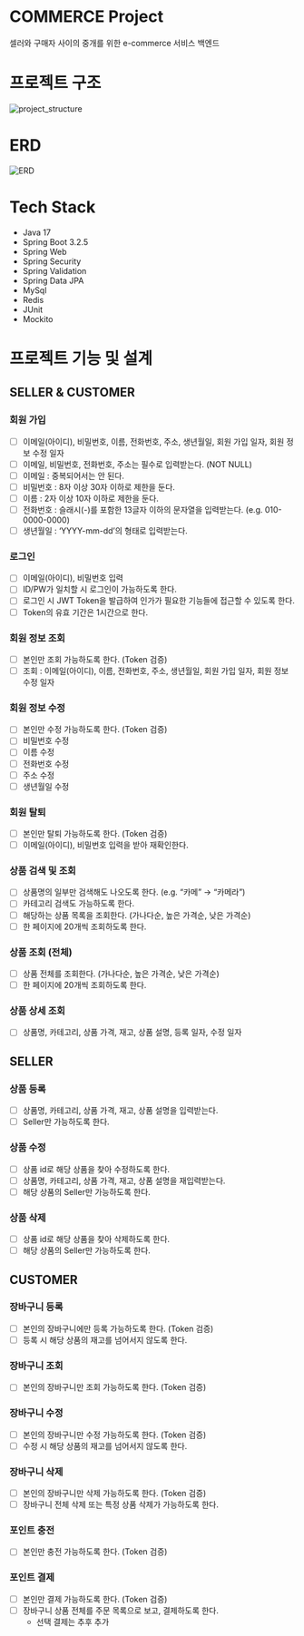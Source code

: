 # COMMERCE Project
셀러와 구매자 사이의 중개를 위한 e-commerce 서비스 백엔드  

# 프로젝트 구조
![project_structure](https://github.com/mingming-mentor/CodeReviewStudy/assets/80020777/5f5b13d5-99e3-437d-9f73-132010d5083d)

# ERD
![ERD](https://github.com/IM-GYURI/COMMERCE/assets/80020777/16633bb7-021a-4c31-883b-a005214b0626)

# Tech Stack
- Java 17
- Spring Boot 3.2.5
- Spring Web
- Spring Security
- Spring Validation
- Spring Data JPA
- MySql
- Redis
- JUnit
- Mockito

# 프로젝트 기능 및 설계
## SELLER & CUSTOMER
### 회원 가입  
- [ ] 이메일(아이디), 비밀번호, 이름, 전화번호, 주소, 생년월일, 회원 가입 일자, 회원 정보 수정 일자
- [ ] 이메일, 비밀번호, 전화번호, 주소는 필수로 입력받는다. (NOT NULL)
- [ ] 이메일 : 중복되어서는 안 된다.
- [ ] 비밀번호 : 8자 이상 30자 이하로 제한을 둔다.
- [ ] 이름 : 2자 이상 10자 이하로 제한을 둔다.
- [ ] 전화번호 : 슬래시(-)를 포함한 13글자 이하의 문자열을 입력받는다. (e.g. 010-0000-0000)
- [ ] 생년월일 : ‘YYYY-mm-dd’의 형태로 입력받는다.

### 로그인
- [ ] 이메일(아이디), 비밀번호 입력
- [ ] ID/PW가 일치할 시 로그인이 가능하도록 한다.
- [ ] 로그인 시 JWT Token을 발급하여 인가가 필요한 기능들에 접근할 수 있도록 한다.
- [ ] Token의 유효 기간은 1시간으로 한다.

### 회원 정보 조회
- [ ] 본인만 조회 가능하도록 한다. (Token 검증)
- [ ] 조회 : 이메일(아이디), 이름, 전화번호, 주소, 생년월일, 회원 가입 일자, 회원 정보 수정 일자
      
### 회원 정보 수정
- [ ] 본인만 수정 가능하도록 한다. (Token 검증)
- [ ] 비밀번호 수정
- [ ] 이름 수정
- [ ] 전화번호 수정
- [ ] 주소 수정
- [ ] 생년월일 수정

### 회원 탈퇴
- [ ] 본인만 탈퇴 가능하도록 한다. (Token 검증)
- [ ] 이메일(아이디), 비밀번호 입력을 받아 재확인한다.

### 상품 검색 및 조회
- [ ] 상품명의 일부만 검색해도 나오도록 한다. (e.g. “카메” → “카메라”)
- [ ] 카테고리 검색도 가능하도록 한다.
- [ ] 해당하는 상품 목록을 조회한다. (가나다순, 높은 가격순, 낮은 가격순)
- [ ] 한 페이지에 20개씩 조회하도록 한다.

### 상품 조회 (전체)
- [ ] 상품 전체를 조회한다. (가나다순, 높은 가격순, 낮은 가격순)
- [ ] 한 페이지에 20개씩 조회하도록 한다.

### 상품 상세 조회
- [ ] 상품명, 카테고리, 상품 가격, 재고, 상품 설명, 등록 일자, 수정 일자

## SELLER
### 상품 등록
- [ ] 상품명, 카테고리, 상품 가격, 재고, 상품 설명을 입력받는다.
- [ ] Seller만 가능하도록 한다.

### 상품 수정
- [ ] 상품 id로 해당 상품을 찾아 수정하도록 한다.
- [ ] 상품명, 카테고리, 상품 가격, 재고, 상품 설명을 재입력받는다.
- [ ] 해당 상품의 Seller만 가능하도록 한다.

### 상품 삭제
- [ ] 상품 id로 해당 상품을 찾아 삭제하도록 한다.
- [ ] 해당 상품의 Seller만 가능하도록 한다.

## CUSTOMER
### 장바구니 등록
- [ ] 본인의 장바구니에만 등록 가능하도록 한다. (Token 검증)
- [ ] 등록 시 해당 상품의 재고를 넘어서지 않도록 한다.

### 장바구니 조회
- [ ] 본인의 장바구니만 조회 가능하도록 한다. (Token 검증)

### 장바구니 수정
- [ ] 본인의 장바구니만 수정 가능하도록 한다. (Token 검증)
- [ ] 수정 시 해당 상품의 재고를 넘어서지 않도록 한다.

### 장바구니 삭제
- [ ] 본인의 장바구니만 삭제 가능하도록 한다. (Token 검증)
- [ ] 장바구니 전체 삭제 또는 특정 상품 삭제가 가능하도록 한다.

### 포인트 충전
- [ ] 본인만 충전 가능하도록 한다. (Token 검증)

### 포인트 결제
- [ ] 본인만 결제 가능하도록 한다. (Token 검증)
- [ ] 장바구니 상품 전체를 주문 목록으로 보고, 결제하도록 한다.
    - 선택 결제는 추후 추가
<br>